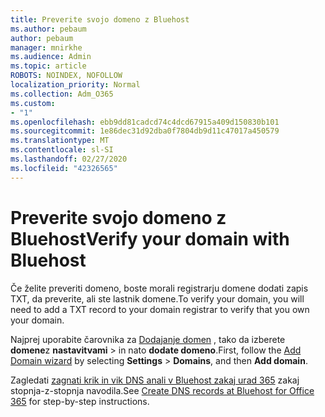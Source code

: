 ```yaml
---
title: Preverite svojo domeno z Bluehost
ms.author: pebaum
author: pebaum
manager: mnirkhe
ms.audience: Admin
ms.topic: article
ROBOTS: NOINDEX, NOFOLLOW
localization_priority: Normal
ms.collection: Adm_O365
ms.custom:
- "1"
ms.openlocfilehash: ebb9dd81cadcd74c4dcd67915a409d150830b101
ms.sourcegitcommit: 1e86dec31d92dba0f7804db9d11c47017a450579
ms.translationtype: MT
ms.contentlocale: sl-SI
ms.lasthandoff: 02/27/2020
ms.locfileid: "42326565"
---
```

# <a name="verify-your-domain-with-bluehost"></a><span data-ttu-id="30572-102">Preverite svojo domeno z Bluehost</span><span class="sxs-lookup"><span data-stu-id="30572-102">Verify your domain with Bluehost</span></span>

<span data-ttu-id="30572-103">Če želite preveriti domeno, boste morali registrarju domene dodati zapis TXT, da preverite, ali ste lastnik domene.</span><span class="sxs-lookup"><span data-stu-id="30572-103">To verify your domain, you will need to add a TXT record to your domain registrar to verify that you own your domain.</span></span> 

<span data-ttu-id="30572-104">Najprej uporabite čarovnika za [Dodajanje domen](https://portal.office.com/adminportal/home#/Domains) , tako da izberete **domene**z **nastavitvami** \> in nato **dodate domeno**.</span><span class="sxs-lookup"><span data-stu-id="30572-104">First, follow the [Add Domain wizard](https://portal.office.com/adminportal/home#/Domains) by selecting **Settings** \> **Domains**, and then **Add domain**.</span></span>
  
<span data-ttu-id="30572-105">Zagledati [zagnati krik in vik DNS anali v Bluehost zakaj urad 365](https://docs.microsoft.com/microsoft-365/admin/dns/create-dns-records-at-bluehost) zakaj stopnja-z-stopnja navodila.</span><span class="sxs-lookup"><span data-stu-id="30572-105">See [Create DNS records at Bluehost for Office 365](https://docs.microsoft.com/microsoft-365/admin/dns/create-dns-records-at-bluehost) for step-by-step instructions.</span></span>